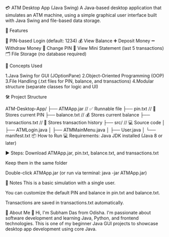 💳 ATM Desktop App (Java Swing)
A Java-based desktop application that simulates an ATM machine, using a simple graphical user interface built with Java Swing and file-based data storage.

🚀 Features

🔐 PIN-based Login (default: 1234)
💰 View Balance
➕ Deposit Money
➖ Withdraw Money
🔁 Change PIN
📄 View Mini Statement (last 5 transactions)
🗂️ File Storage (no database required)

🧠 Concepts Used

1.Java Swing for GUI (JOptionPane)
2.Object-Oriented Programming (OOP)
3.File Handling (.txt files for PIN, balance, and transactions)
4.Modular structure (separate classes for logic and UI)

🛠️ Project Structure

ATM-Desktop-App/
├── ATMApp.jar            // ✅ Runnable file
├── pin.txt               // 🔐 Stores current PIN
├── balance.txt           // 💰 Stores current balance
├── transactions.txt      // 🧾 Stores transaction history
├── src/                  // 💻 Source code
│   ├── ATMLogin.java
│   ├── ATMMainMenu.java
│   ├── User.java
│   └── manifest.txt
📦 How to Run
💻 Requirements:
Java JDK installed (Java 8 or later)

▶️ Steps:
Download ATMApp.jar, pin.txt, balance.txt, and transactions.txt

Keep them in the same folder

Double-click ATMApp.jar
(or run via terminal: java -jar ATMApp.jar)

📝 Notes
This is a basic simulation with a single user.

You can customize the default PIN and balance in pin.txt and balance.txt.

Transactions are saved in transactions.txt automatically.


🙋 About Me
👋 Hi, I'm Subham Das from Odisha. I'm passionate about software development and learning Java, Python, and frontend technologies.
This is one of my beginner Java GUI projects to showcase desktop app development using core Java.

